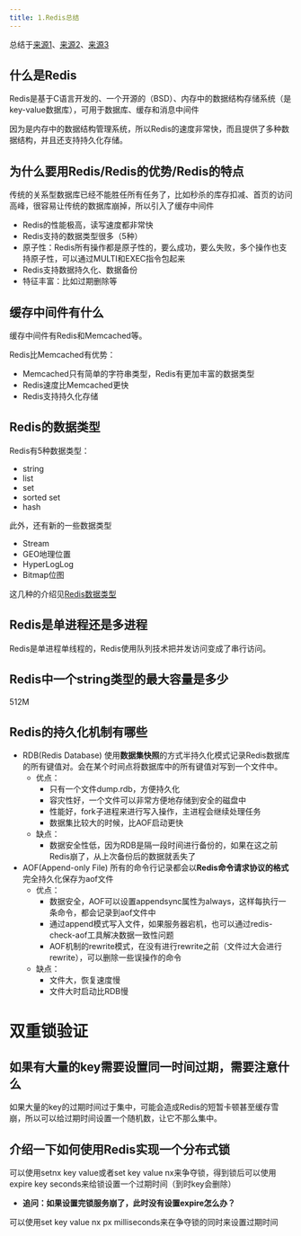 ```yaml
---
title: 1.Redis总结
---
```

总结于[来源1](https://zhuanlan.zhihu.com/p/93515595)、[来源2](https://developer.aliyun.com/article/852976)、[来源3](https://juejin.cn/post/6844903982066827277)

## 什么是Redis

Redis是基于C语言开发的、一个开源的（BSD）、内存中的数据结构存储系统（是key-value数据库），可用于数据库、缓存和消息中间件

因为是内存中的数据结构管理系统，所以Redis的速度非常快，而且提供了多种数据结构，并且还支持持久化存储。

## 为什么要用Redis/Redis的优势/Redis的特点

传统的关系型数据库已经不能胜任所有任务了，比如秒杀的库存扣减、首页的访问高峰，很容易让传统的数据库崩掉，所以引入了缓存中间件

- Redis的性能极高，读写速度都非常快
- Redis支持的数据类型很多（5种）
- 原子性：Redis所有操作都是原子性的，要么成功，要么失败，多个操作也支持原子性，可以通过MULTI和EXEC指令包起来
- Redis支持数据持久化、数据备份
- 特征丰富：比如过期删除等

## 缓存中间件有什么

缓存中间件有Redis和Memcached等。

Redis比Memcached有优势：

- Memcached只有简单的字符串类型，Redis有更加丰富的数据类型
- Redis速度比Memcached更快
- Redis支持持久化存储

## Redis的数据类型

Redis有5种数据类型：

- string
- list
- set
- sorted set
- hash

此外，还有新的一些数据类型

- Stream
- GEO地理位置
- HyperLogLog
- Bitmap位图

这几种的介绍见[Redis数据类型](redis_datatype.html)

## Redis是单进程还是多进程

Redis是单进程单线程的，Redis使用队列技术把并发访问变成了串行访问。

## Redis中一个string类型的最大容量是多少

512M

## Redis的持久化机制有哪些

- RDB(Redis Database)
  使用**数据集快照**的方式半持久化模式记录Redis数据库的所有键值对。会在某个时间点将数据库中的所有键值对写到一个文件中。
  - 优点：
    - 只有一个文件dump.rdb，方便持久化
    - 容灾性好，一个文件可以非常方便地存储到安全的磁盘中
    - 性能好，fork子进程来进行写入操作，主进程会继续处理任务
    - 数据集比较大的时候，比AOF启动更快
  - 缺点：
    - 数据安全性低，因为RDB是隔一段时间进行备份的，如果在这之前Redis崩了，从上次备份后的数据就丢失了
- AOF(Append-only File)
  所有的命令行记录都会以**Redis命令请求协议的格式**完全持久化保存为aof文件
  - 优点：
    - 数据安全，AOF可以设置appendsync属性为always，这样每执行一条命令，都会记录到aof文件中
    - 通过append模式写入文件，如果服务器宕机，也可以通过redis-check-aof工具解决数据一致性问题
    - AOF机制的rewrite模式，在没有进行rewrite之前（文件过大会进行rewrite），可以删除一些误操作的命令
  - 缺点：
    - 文件大，恢复速度慢
    - 文件大时启动比RDB慢

# 双重锁验证

## 如果有大量的key需要设置同一时间过期，需要注意什么

如果大量的key的过期时间过于集中，可能会造成Redis的短暂卡顿甚至缓存雪崩，所以可以给过期时间设置一个随机数，让它不那么集中。

## 介绍一下如何使用Redis实现一个分布式锁

可以使用setnx key value或者set key value nx来争夺锁，得到锁后可以使用expire key seconds来给锁设置一个过期时间（到时key会删除）

- **追问：如果设置完锁服务崩了，此时没有设置expire怎么办？**

可以使用set key value nx px milliseconds来在争夺锁的同时来设置过期时间
